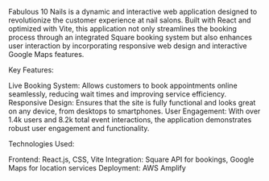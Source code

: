 Fabulous 10 Nails is a dynamic and interactive web application designed to revolutionize the customer experience at nail salons. Built with React and optimized with Vite, this application not only streamlines the booking process through an integrated Square booking system but also enhances user interaction by incorporating responsive web design and interactive Google Maps features.

Key Features:

Live Booking System: Allows customers to book appointments online seamlessly, reducing wait times and improving service efficiency.
Responsive Design: Ensures that the site is fully functional and looks great on any device, from desktops to smartphones.
User Engagement: With over 1.4k users and 8.2k total event interactions, the application demonstrates robust user engagement and functionality.

Technologies Used:

Frontend: React.js, CSS, Vite
Integration: Square API for bookings, Google Maps for location services
Deployment: AWS Amplify

